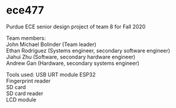 # ece477
Purdue ECE senior design project of team 8 for Fall 2020  
  
Team members:  
John Michael Bolinder (Team leader)  
Ethan Rodriguez (Systems engineer, secondary software engineer)  
Jiahui Zhu (Software, secondary hardware engineer)  
Andrew Gan (Hardware, secondary systems engineer)  
  
Tools used: 
USB URT module
ESP32  
Fingerprint reader  
SD card  
SD card reader  
LCD module  

